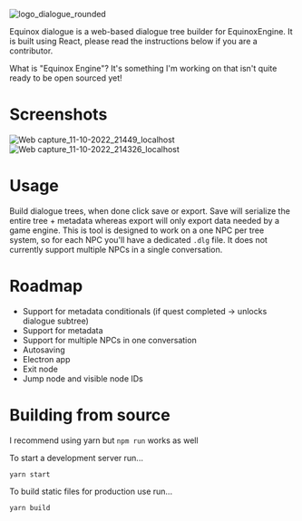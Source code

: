![logo_dialogue_rounded](https://user-images.githubusercontent.com/10292944/194968131-6b2f5ad0-f653-450c-9f19-a643aeb3158b.png)

Equinox dialogue is a web-based dialogue tree builder for EquinoxEngine. It is built using React, please read the instructions below if you are a contributor.

What is "Equinox Engine"? It's something I'm working on that isn't quite ready to be open sourced yet!

# Screenshots

![Web capture_11-10-2022_21449_localhost](https://user-images.githubusercontent.com/10292944/195253359-f405b6f5-ea84-4045-8246-00c09984dca4.jpeg)
![Web capture_11-10-2022_214326_localhost](https://user-images.githubusercontent.com/10292944/195253374-25d80153-0e6b-4e5c-b33f-8a7d3fe599a8.jpeg)

# Usage

Build dialogue trees, when done click save or export. Save will serialize the entire tree + metadata whereas export will only export data needed by a game engine. This is tool is designed to work on a one NPC per tree system, so for each NPC you'll have a dedicated `.dlg` file. It does not currently support multiple NPCs in a single conversation.

# Roadmap
- Support for metadata conditionals (if quest completed -> unlocks dialogue subtree)
- Support for metadata
- Support for multiple NPCs in one conversation
- Autosaving
- Electron app
- Exit node
- Jump node and visible node IDs

# Building from source

I recommend using yarn but `npm run` works as well

To start a development server run...
```
yarn start
```

To build static files for production use run...
```
yarn build
```
